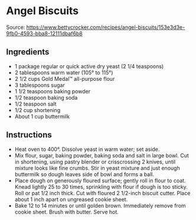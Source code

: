 # Angel Biscuits
Source:  https://www.bettycrocker.com/recipes/angel-biscuits/153e3d3e-9fb0-4593-bba8-12111dbaf6b8

## Ingredients
- 1 package regular or quick active dry yeast (2 1/4 teaspoons)
- 2 tablespoons warm water (105° to 115°)
- 2 1/2 cups Gold Medal™ all-purpose flour
- 3 tablespoons sugar
- 1 1/2 teaspoons baking powder
- 1/2 teaspoon baking soda
- 1/2 teaspoon salt
- 1/2 cup shortening
- About 1 cup buttermilk

## Instructions
- Heat oven to 400°. Dissolve yeast in warm water; set aside.
- Mix flour, sugar, baking powder, baking soda and salt in large bowl. Cut in shortening, using pastry blender or crisscrossing 2 knives, until mixture looks like fine crumbs. Stir in yeast mixture and just enough buttermilk so dough leaves side of bowl and forms a ball.
- Place dough on generously floured surface; gently roll in flour to coat. Knead lightly 25 to 30 times, sprinkling with flour if dough is too sticky. Roll or pat 1/2 inch thick. Cut with floured 2 1/2-inch biscuit cutter. Place about 1 inch apart on ungreased cookie sheet.
- Bake 12 to 14 minutes or until golden brown. Immediately remove from cookie sheet. Brush with butter. Serve hot.
